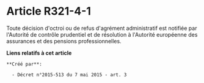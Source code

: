# Article R321-4-1

Toute décision d'octroi ou de refus d'agrément administratif est notifiée par l'Autorité de contrôle prudentiel et de
résolution à l'Autorité européenne des assurances et des pensions professionnelles.

**Liens relatifs à cet article**

	**Créé par**:

	  - Décret n°2015-513 du 7 mai 2015 - art. 3
